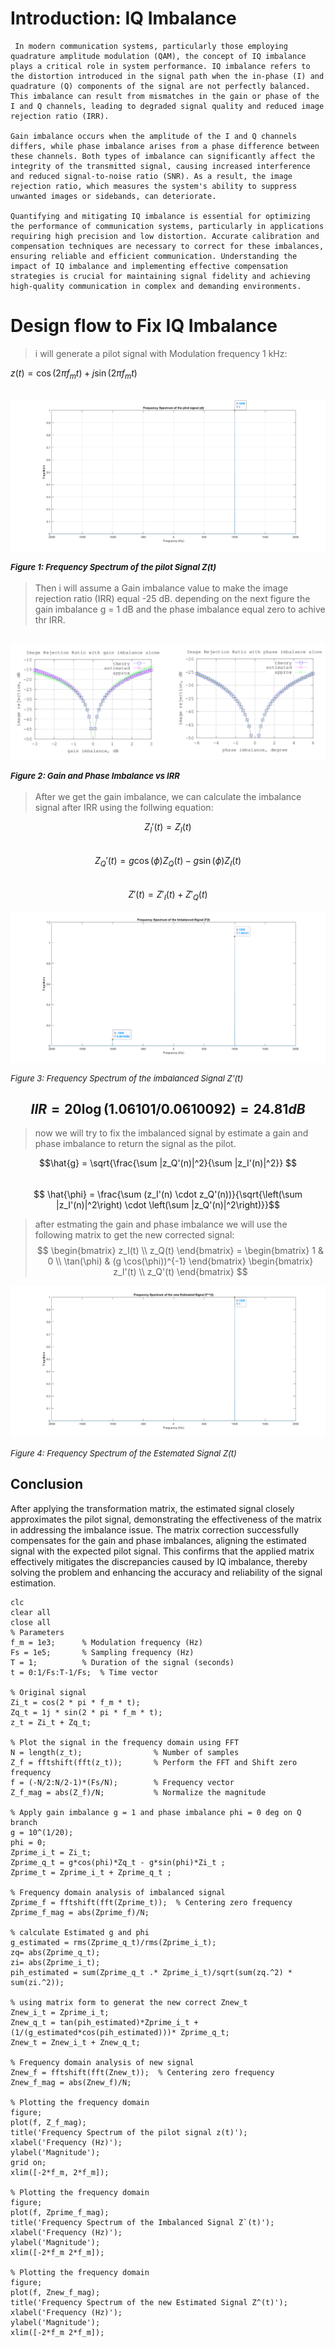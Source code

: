 # Introduction: IQ Imbalance
     In modern communication systems, particularly those employing quadrature amplitude modulation (QAM), the concept of IQ imbalance plays a critical role in system performance. IQ imbalance refers to the distortion introduced in the signal path when the in-phase (I) and quadrature (Q) components of the signal are not perfectly balanced. This imbalance can result from mismatches in the gain or phase of the I and Q channels, leading to degraded signal quality and reduced image rejection ratio (IRR).

    Gain imbalance occurs when the amplitude of the I and Q channels differs, while phase imbalance arises from a phase difference between these channels. Both types of imbalance can significantly affect the integrity of the transmitted signal, causing increased interference and reduced signal-to-noise ratio (SNR). As a result, the image rejection ratio, which measures the system's ability to suppress unwanted images or sidebands, can deteriorate.

    Quantifying and mitigating IQ imbalance is essential for optimizing the performance of communication systems, particularly in applications requiring high precision and low distortion. Accurate calibration and compensation techniques are necessary to correct for these imbalances, ensuring reliable and efficient communication. Understanding the impact of IQ imbalance and implementing effective compensation strategies is crucial for maintaining signal fidelity and achieving high-quality communication in complex and demanding environments.

# Design flow to Fix IQ Imbalance
>i will generate a pilot signal with Modulation frequency 1 kHz:  

$z(t) = \cos(2 \pi f_m t) + j \sin(2 \pi f_m t)$  

![Alt text](images/piolt.png)
*<p style="font-size: 13px;">Figure 1: Frequency Spectrum of the pilot Signal Z(t)</p>*
---
>Then i will assume a Gain imbalance value to make the image rejection ratio (IRR) equal -25 dB. depending on the next figure the gain imbalance g = 1 dB and the phase imbalance equal zero to achive thr IRR.

![Alt text](images/im.png)
*<p style="font-size: 13px;">Figure 2: Gain and Phase Imbalance vs IRR</p>*
---
> After we get the gain imbalance, we can calculate the imbalance signal after IRR using the follwing equation:

$$ Z_I'(t) = Z_I(t) $$  
$$ Z_Q'(t) = g \cos(\phi) Z_Q(t) - g \sin(\phi) Z_I(t) $$  
$$ Z'(t) = Z'_I(t) + Z'_Q(t) $$  

![Alt text](images/imbalanced.png)
*<p style="font-size: 13px;">Figure 3: Frequency Spectrum of the imbalanced Signal Z'(t)</p>*

$$ IIR = 20\log(1.06101/0.0610092) = 24.81 dB $$  
---
> now we will try to fix the imbalanced signal by estimate a gain and phase imbalance to return the signal as the pilot.

$$\hat{g} = \sqrt{\frac{\sum |z_Q'(n)|^2}{\sum |z_I'(n)|^2}} $$  
$$ \hat{\phi} = \frac{\sum (z_I'(n) \cdot z_Q'(n))}{\sqrt{\left(\sum |z_I'(n)|^2\right) \cdot \left(\sum |z_Q'(n)|^2\right)}}$$  

> after estmating the gain and phase imbalance we will use the following matrix to get the new corrected signal:
$$
\begin{bmatrix}
z_I(t) \\
z_Q(t)
\end{bmatrix}
=
\begin{bmatrix}
1 & 0 \\
\tan(\phi) & (g \cos(\phi))^{-1}
\end{bmatrix}
\begin{bmatrix}
z_I'(t) \\
z_Q'(t)
\end{bmatrix}
$$

![Alt text](images/Estimated.png)
*<p style="font-size: 13px;">Figure 4: Frequency Spectrum of the Estemated Signal Z(t)</p>*

## Conclusion
After applying the transformation matrix, the estimated signal closely approximates the pilot signal, demonstrating the effectiveness of the matrix in addressing the imbalance issue. The matrix correction successfully compensates for the gain and phase imbalances, aligning the estimated signal with the expected pilot signal. This confirms that the applied matrix effectively mitigates the discrepancies caused by IQ imbalance, thereby solving the problem and enhancing the accuracy and reliability of the signal estimation.

```
clc
clear all
close all
% Parameters
f_m = 1e3;      % Modulation frequency (Hz)
Fs = 1e5;       % Sampling frequency (Hz)
T = 1;          % Duration of the signal (seconds)
t = 0:1/Fs:T-1/Fs;  % Time vector

% Original signal
Zi_t = cos(2 * pi * f_m * t);
Zq_t = 1j * sin(2 * pi * f_m * t);
z_t = Zi_t + Zq_t;

% Plot the signal in the frequency domain using FFT
N = length(z_t);                % Number of samples
Z_f = fftshift(fft(z_t));       % Perform the FFT and Shift zero frequency 
f = (-N/2:N/2-1)*(Fs/N);        % Frequency vector
Z_f_mag = abs(Z_f)/N;           % Normalize the magnitude

% Apply gain imbalance g = 1 and phase imbalance phi = 0 deg on Q branch
g = 10^(1/20);
phi = 0;
Zprime_i_t = Zi_t; 
Zprime_q_t = g*cos(phi)*Zq_t - g*sin(phi)*Zi_t ;
Zprime_t = Zprime_i_t + Zprime_q_t ;

% Frequency domain analysis of imbalanced signal
Zprime_f = fftshift(fft(Zprime_t));  % Centering zero frequency
Zprime_f_mag = abs(Zprime_f)/N;

% calculate Estimated g and phi
g_estimated = rms(Zprime_q_t)/rms(Zprime_i_t);
zq= abs(Zprime_q_t);
zi= abs(Zprime_i_t);
pih_estimated = sum(Zprime_q_t .* Zprime_i_t)/sqrt(sum(zq.^2) * sum(zi.^2));

% using matrix form to generat the new correct Znew_t
Znew_i_t = Zprime_i_t;
Znew_q_t = tan(pih_estimated)*Zprime_i_t +(1/(g_estimated*cos(pih_estimated)))* Zprime_q_t;
Znew_t = Znew_i_t + Znew_q_t;

% Frequency domain analysis of new signal
Znew_f = fftshift(fft(Znew_t));  % Centering zero frequency
Znew_f_mag = abs(Znew_f)/N;

% Plotting the frequency domain 
figure;
plot(f, Z_f_mag);
title('Frequency Spectrum of the pilot signal z(t)');
xlabel('Frequency (Hz)');
ylabel('Magnitude');
grid on;
xlim([-2*f_m, 2*f_m]); 

% Plotting the frequency domain
figure;
plot(f, Zprime_f_mag);
title('Frequency Spectrum of the Imbalanced Signal Z`(t)');
xlabel('Frequency (Hz)');
ylabel('Magnitude');
xlim([-2*f_m 2*f_m]); 

% Plotting the frequency domain
figure;
plot(f, Znew_f_mag);
title('Frequency Spectrum of the new Estimated Signal Z^(t)');
xlabel('Frequency (Hz)');
ylabel('Magnitude');
xlim([-2*f_m 2*f_m]); 
```
